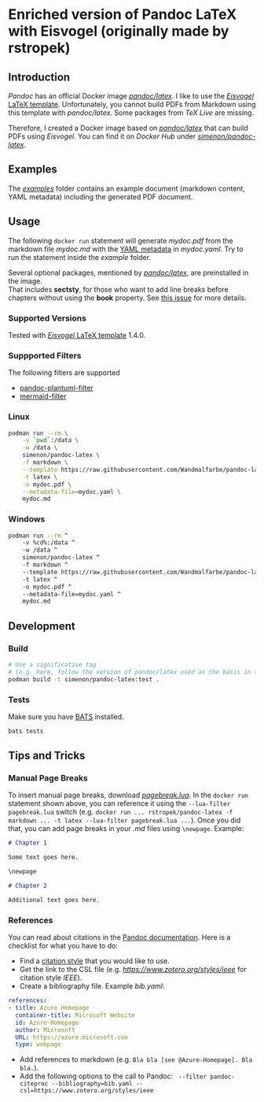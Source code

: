 # Enriched version of Pandoc LaTeX with Eisvogel (originally made by rstropek)

## Introduction

*Pandoc* has an official Docker image [*pandoc/latex*](https://hub.docker.com/r/pandoc/latex). I like to use the [*Eisvogel* LaTeX template](https://github.com/Wandmalfarbe/pandoc-latex-template). Unfortunately, you cannot build PDFs from Markdown using this template with *pandoc/latex*. Some packages from *TeX Live* are missing.

Therefore, I created a Docker image based on [*pandoc/latex*](https://hub.docker.com/r/pandoc/latex) that can build PDFs using *Eisvogel*. You can find it on *Docker Hub* under [*simenon/pandoc-latex*](https://hub.docker.com/r/simenon/pandoc-latex).
 

## Examples

The [*examples*](examples) folder contains an example document (markdown content, YAML metadata) including the generated PDF document.

## Usage

The following `docker run` statement will generate *mydoc.pdf* from the markdown file *mydoc.md* with the [YAML metadata](https://pandoc.org/MANUAL.html#extension-yaml_metadata_block) in *mydoc.yaml*. Try to run the statement inside the *example* folder.

Several optional packages, mentioned by [*pandoc/latex*](https://hub.docker.com/r/pandoc/latex), are preinstalled in the image.  
That includes **sectsty**, for those who want to add line breaks before chapters without using the **book** property.
See [this issue](https://github.com/Wandmalfarbe/pandoc-latex-template/issues/81) for more details.

### Supported Versions

Tested with [*Eisvogel* LaTeX template](https://github.com/Wandmalfarbe/pandoc-latex-template) 1.4.0.

### Suppported Filters

The following filters are supported
* [pandoc-plantuml-filter](https://github.com/timofurrer/pandoc-plantuml-filter)
* [mermaid-filter](https://github.com/raghur/mermaid-filter)

### Linux

```bash
podman run --rm \
    -v `pwd`:/data \
    -w /data \
    simenon/pandoc-latex \
    -f markdown \
    --template https://raw.githubusercontent.com/Wandmalfarbe/pandoc-latex-template/v2.0.0/eisvogel.tex \
    -t latex \
    -o mydoc.pdf \
    --metadata-file=mydoc.yaml \
    mydoc.md
```

### Windows

```bash
podman run --rm ^
    -v %cd%:/data ^
    -w /data ^
    simenon/pandoc-latex ^
    -f markdown ^
    --template https://raw.githubusercontent.com/Wandmalfarbe/pandoc-latex-template/v2.0.0/eisvogel.tex ^
    -t latex ^
    -o mydoc.pdf ^
    --metadata-file=mydoc.yaml ^
    mydoc.md
```


## Development

### Build

```bash
# Use a significative tag
# (e.g. here, follow the version of pandoc/latex used as the basis in the Dockerfile).
podman build -t simenon/pandoc-latex:test .
```

### Tests

Make sure you have [BATS](https://github.com/bats-core/bats-core) installed.

```bash
bats tests
```

## Tips and Tricks

### Manual Page Breaks

To insert manual page breaks, download [*pagebreak.lua*](https://github.com/pandoc/lua-filters/blob/master/pagebreak/pagebreak.lua). In the `docker run` statement shown above, you can reference it using the `--lua-filter pagebreak.lua` switch (e.g. `docker run ... rstropek/pandoc-latex -f markdown ... -t latex --lua-filter pagebreak.lua ...`). Once you did that, you can add page breaks in your *.md* files using `\newpage`. Example:

```markdown
# Chapter 1

Some text goes here.

\newpage

# Chapter 2

Additional text goes here.
```

### References

You can read about citations in the [Pandoc documentation](https://pandoc.org/MANUAL.html#citations). Here is a checklist for what you have to do:

* Find a [citation style](https://www.zotero.org/styles) that you would like to use.
* Get the link to the CSL file (e.g. *https://www.zotero.org/styles/ieee* for citation style *IEEE*).
* Create a bibliography file. Example *bib.yaml*:

```yaml
references:
- title: Azure Homepage
  container-title: Microsoft Website
  id: Azure-Homepage
  author: Microsoft
  URL: https://azure.microsoft.com
  type: webpage
```

* Add references to markdown (e.g. `Bla bla [see @Azure-Homepage]. Bla bla.`).
* Add the following options to the call to Pandoc: ` --filter pandoc-citeproc --bibliography=bib.yaml --csl=https://www.zotero.org/styles/ieee`
